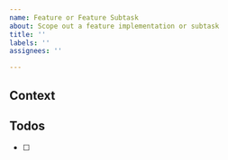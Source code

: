 ```yaml
---
name: Feature or Feature Subtask
about: Scope out a feature implementation or subtask
title: ''
labels: ''
assignees: ''

---
```


## Context

## Todos
- [ ]
